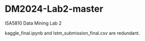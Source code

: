 # DM2024-Lab2-master
ISA5810 Data Mining Lab 2

kaggle_final.ipynb and lstm_submission_final.csv are redundant.

